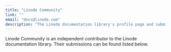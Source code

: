 ```yaml
---
title: "Linode Community"
link: ""
email: "docs@linode.com"
description: "The Linode documentation library's profile page and submission listing for Linode Community"
---
```


Linode Community is an independent contributor to the Linode documentation library. Their submissions can be found listed below.